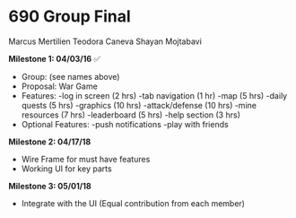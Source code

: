 # 690 Group Final

Marcus Mertilien
Teodora Caneva
Shayan Mojtabavi

**Milestone 1: 04/03/16** ✅
+ Group: (see names above)
+ Proposal: War Game
+ Features:
-log in screen (2 hrs)
-tab navigation (1 hr)
-map (5 hrs)
-daily quests (5 hrs)
-graphics (10 hrs)
-attack/defense (10 hrs)
-mine resources (7 hrs)
-leaderboard (5 hrs)
-help section (3 hrs)
+ Optional Features:
-push notifications
-play with friends

**Milestone 2: 04/17/18**
+ Wire Frame for must have features
+ Working UI for key parts

**Milestone 3: 05/01/18**
+ Integrate with the UI
(Equal contribution from each member)

